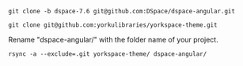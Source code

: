 ```
git clone -b dspace-7.6 git@github.com:DSpace/dspace-angular.git
```

```
git clone git@github.com:yorkulibraries/yorkspace-theme.git
```

Rename "dspace-angular/" with the folder name of your project.
```
rsync -a --exclude=.git yorkspace-theme/ dspace-angular/ 
```